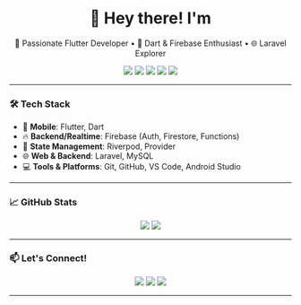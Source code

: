 <h1 align="center">👋 Hey there! I'm <YOUR NAME> </h1>

<p align="center">
  🚀 Passionate Flutter Developer • 💙 Dart & Firebase Enthusiast • 🌐 Laravel Explorer
</p>

<p align="center">
  <img src="https://img.shields.io/badge/Flutter-02569B?style=for-the-badge&logo=flutter&logoColor=white"/>
  <img src="https://img.shields.io/badge/Dart-0175C2?style=for-the-badge&logo=dart&logoColor=white"/>
  <img src="https://img.shields.io/badge/Firebase-FFCA28?style=for-the-badge&logo=firebase&logoColor=black"/>
  <img src="https://img.shields.io/badge/Riverpod-0A7EA6?style=for-the-badge&logo=riverpod&logoColor=white"/>
  <img src="https://img.shields.io/badge/Laravel-F55247?style=for-the-badge&logo=laravel&logoColor=white"/>
</p>

---

### 🛠️ Tech Stack

- 📱 **Mobile**: Flutter, Dart  
- 🔥 **Backend/Realtime**: Firebase (Auth, Firestore, Functions)  
- 🧠 **State Management**: Riverpod, Provider  
- 🌐 **Web & Backend**: Laravel, MySQL  
- 💻 **Tools & Platforms**: Git, GitHub, VS Code, Android Studio

---

### 📈 GitHub Stats

<p align="center">
  <img src="https://github-readme-stats.vercel.app/api?username=YOUR_GITHUB_USERNAME&show_icons=true&theme=radical"/>
  <img src="https://github-readme-streak-stats.herokuapp.com?user=YOUR_GITHUB_USERNAME&theme=radical"/>
</p>

---

### 📫 Let's Connect!

<p align="center">
  <a href="[https://linkedin.com/in/YOUR_LINKEDIN](https://www.linkedin.com/in/yash-parashar-9b1838226/)"><img src="https://img.shields.io/badge/LinkedIn-0077B5?style=for-the-badge&logo=linkedin&logoColor=white"/></a>
  <a href="mailto:yashparashar136@gmail.com"><img src="https://img.shields.io/badge/Gmail-D14836?style=for-the-badge&logo=gmail&logoColor=white"/></a>
  <a href="[https://twitter.com/YOUR_TWITTER](https://x.com/YASH_18PARASHAR)"><img src="https://img.shields.io/badge/Twitter-1DA1F2?style=for-the-badge&logo=twitter&logoColor=white"/></a>
</p>

---

<!-- You can add a banner or GIF here for extra visual appeal -->
<!-- Example: ![Flutter Banner](https://cdn.dribbble.com/users/1622791/screenshots/11174104/flutter_intro.gif) -->

